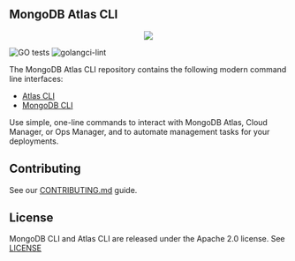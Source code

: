 ## MongoDB Atlas CLI

<p align="center">
    <picture align="center">
        <source srcset="https://user-images.githubusercontent.com/5663078/161268959-797863f3-f8c7-479b-b40d-4eab662de658.png" media="(prefers-color-scheme: dark)">
        <img src="https://user-images.githubusercontent.com/5663078/161264663-6c059196-6c20-4efc-980a-6266f7017917.png">
    </picture>
</p>

![GO tests](https://github.com/mongodb/mongocli/workflows/GO%20tests/badge.svg)
![golangci-lint](https://github.com/mongodb/mongocli/workflows/golangci-lint/badge.svg)

The MongoDB Atlas CLI repository contains the following modern command line interfaces:
- [Atlas CLI](atlascli.md)
- [MongoDB CLI](mongocli.md)

Use simple, one-line commands to interact with MongoDB Atlas, Cloud Manager, or Ops Manager, and to automate management tasks for your deployments.

## Contributing

See our [CONTRIBUTING.md](CONTRIBUTING.md) guide.

## License

MongoDB CLI and Atlas CLI are released under the Apache 2.0 license. See [LICENSE](LICENSE)
